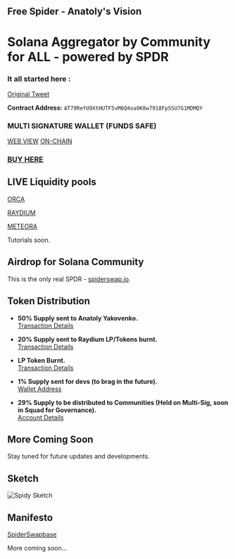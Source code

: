 ## Free Spider - Anatoly's Vision

# Solana Aggregator by Community for ALL - powered by SPDR

### It all started here :
[Original Tweet](https://twitter.com/aeyakovenko/status/1733300877619064943)

**Contract Address:** `AT79ReYU9XtHUTF5vM6Q4oa9K8w7918Fp5SU7G1MDMQY`

### MULTI SIGNATURE WALLET (FUNDS SAFE)
[WEB VIEW](https://v3.squads.so/dashboard/aGFwTlNYUGtuQjlkZFZWVVExaUdTTVBhR3Bpbk1NVGJITHNENWNrdUpIeQ==)
[ON-CHAIN](https://solscan.io/account/aNdkeDwAxL5rsZiRi6T4sFrJumi2EdVavWzDqGmJFDF)

### [BUY HERE](https://birdeye.so/token/AT79ReYU9XtHUTF5vM6Q4oa9K8w7918Fp5SU7G1MDMQY?chain=solana)

## LIVE Liquidity pools
 
[ORCA](https://v1.orca.so/liquidity/browse?tokenMint=AT79ReYU9XtHUTF5vM6Q4oa9K8w7918Fp5SU7G1MDMQY)

[RAYDIUM](https://raydium.io/liquidity/add/?coin0=AT79ReYU9XtHUTF5vM6Q4oa9K8w7918Fp5SU7G1MDMQY&coin1=sol&fixed=coin0&ammId=EPjmSZkD9kqqWvL4ghS4LzvQzGk71o5iK5advaK2Aegt)

[METEORA](https://app.meteora.ag/pools/CxuEpBtUHv4hWgXAKd4mpMiufrMvEHmtfUgWM3st1Tb4)

Tutorials soon.

## Airdrop for Solana Community
This is the only real SPDR - [spiderswap.io](https://spiderswap.io).

## Token Distribution
- **50% Supply sent to Anatoly Yakovenko.**  
  [Transaction Details](https://solscan.io/tx/2Vs1udyL8Fv3Bd1Xu1A6rrc8JtF2bBL6UGZtwgCiwJyct7DWhYySuYzS75WVdv9rJNhiFwvQmvXLG8TN6PA3Ym2C)

- **20% Supply sent to Raydium LP/Tokens burnt.**  
  [Transaction Details](https://solscan.io/tx/5SHuNCZb287up3DSjfzadMn1EDyZWeW1BHzjU4jJJCoJBBpoJ7DRXjHEv4ryZUXhnpYQn7Hqy1rJE9aAbewkTij8)

- **LP Token Burnt.**  
  [Transaction Details](https://solscan.io/tx/3dHMfNJdFa7sr83shbK2PvcGL2YAr3PkzuwE3WBttRtr6Sz2a4bK7nLtz9d1ghMzXdqUPNsJSt5shh1v5d8zxyjY)

- **1% Supply sent for devs (to brag in the future).**  
  [Wallet Address](https://solscan.io/address/CZyv4ABaadFKK6DEMEF8UbZ852scVApk5wmhMMuPuRLE)

- **29% Supply to be distributed to Communities (Held on Multi-Sig, soon in Squad for Governance).**  
  [Account Details](https://solscan.io/account/HV5oLZyc4VArzScNH2uYuqV7RPkHJ26Wjb7ywvFzEDHE)

## More Coming Soon
Stay tuned for future updates and developments.

## Sketch
![Spidy Sketch](https://github.com/itsmodsiw/spidy/assets/29111227/fb0adcae-1895-4524-9e29-7f305374a589)

## Manifesto 

[SpiderSwapbase](https://voice.modsiw.io/spiderswap-io-by-spdr-6ee8ce868b2f)



More coming soon...
